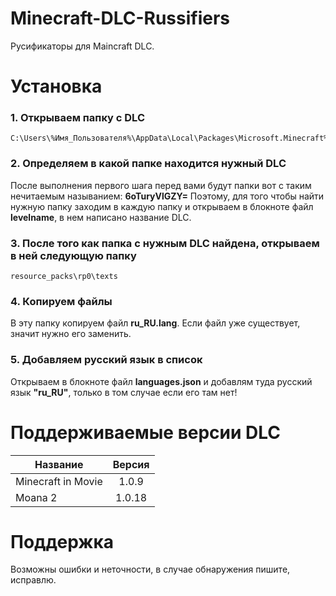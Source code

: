 # Minecraft-DLC-Russifiers
Русификаторы для Maincraft DLC.

# Установка
### 1. Открываем папку с DLC
```
C:\Users\%Имя_Пользователя%\AppData\Local\Packages\Microsoft.Minecraft%Случайный_набор_символов%\LocalState\premium_cache\world_templates\
```
### 2. Определяем в какой папке находится нужный DLC
После выполнения первого шага перед вами будут папки вот с таким нечитаемым называнием: **6oTuryVlGZY=**
Поэтому, для того чтобы найти нужную папку заходим в каждую папку и открываем в блокноте файл **levelname**, в нем написано название DLC.

### 3. После того как папка с нужным DLC найдена, открываем в ней следующую папку
```
resource_packs\rp0\texts
```
### 4. Копируем файлы
В эту папку копируем файл **ru_RU.lang**. Если файл уже существует, значит нужно его заменить.
### 5. Добавляем русский язык в список
Открываем в блокноте файл **languages.json** и добавлям туда русский язык **"ru_RU"**, только в том случае если его там нет!

# Поддерживаемые версии DLC
| Название           | Версия |
|--------------------|:------:|
| Minecraft in Movie |  1.0.9 |
| Moana 2            | 1.0.18 |

# Поддержка
Возможны ошибки и неточности, в случае обнаружения пишите, исправлю.
